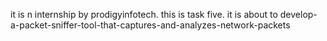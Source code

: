 it is n internship by prodigyinfotech. this is task five. it is about to develop-a-packet-sniffer-tool-that-captures-and-analyzes-network-packets
